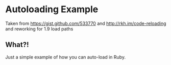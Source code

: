 Autoloading Example
===================

Taken from https://gist.github.com/533770 and http://rkh.im/code-reloading and reworking for 1.9 load paths

What?!
------

Just a simple example of how you can auto-load in Ruby.


